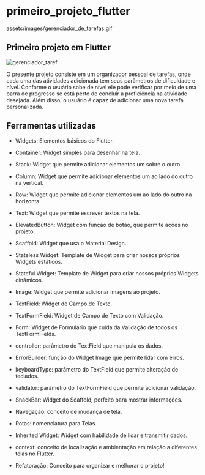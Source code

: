 # primeiro_projeto_flutter

assets/images/gerenciador_de_tarefas.gif

## Primeiro projeto em Flutter

![gerenciador_taref](https://user-images.githubusercontent.com/67009679/210007429-969ac7db-1fc9-4cdb-82a9-19054ee6df30.gif)

O presente projeto consiste em um organizador pessoal de tarefas, onde cada uma das atividades
adicionada tem seus parâmetros de dificuldade e nível. Conforme o usuário sobe de nível ele pode
verificar por meio de uma barra de progresso se está perto de concluir a proficiência na atividade
desejada. Além disso, o usuário é capaz de adicionar uma nova tarefa personalizada.

## Ferramentas utilizadas

- Widgets: Elementos básicos do Flutter.

- Container: Widget simples para desenhar na tela.

- Stack: Widget que permite adicionar elementos um sobre o outro.

- Column: Widget que permite adicionar elementos um ao lado do outro na vertical.

- Row: Widget que permite adicionar elementos um ao lado do outro na horizonta.

- Text: Widget que permite escrever textos na tela.

- ElevatedButton: Widget com função de botão, que permite ações no projeto.

- Scaffold: Widget que usa o Material Design.

- Stateless Widget: Template de Widget para criar nossos próprios Widgets estáticos.

- Stateful Widget: Template de Widget para criar nossos próprios Widgets dinâmicos.

- Image: Widget que permite adicionar imagens ao projeto.

- TextField: Widget de Campo de Texto.

- TextFormField: Widget de Campo de Texto com Validação.

- Form: Widget de Formulário que cuida da Validação de todos os TextFormFields.

- controller: parâmetro de TextField que manipula os dados.

- ErrorBuilder: função do Widget Image que permite lidar com erros.

- keyboardType: parâmetro do TextField que permite alteração de teclados.

- validator: parâmetro do TextFormField que permite adicionar validação.

- SnackBar: Widget do Scaffold, perfeito para mostrar informações.

- Navegação: conceito de mudança de tela.

- Rotas: nomenclatura para Telas.

- Inherited Widget: Widget com habilidade de lidar e transmitir dados.

- context: conceito de localização e ambientação em relação a diferentes telas no Flutter.

- Refatoração: Conceito para organizar e melhorar o projeto!
